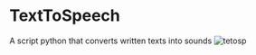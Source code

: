 # TextToSpeech
A script python that converts written texts into sounds
![tetosp](https://github.com/drissraiss/TextToSpeech/assets/94691714/7ece2360-dab8-4cde-9c75-515fdf141c30)
